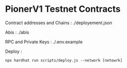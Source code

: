 # PionerV1 Testnet Contracts

Contract addresses and Chains :
./deployement.json

Abis :
./abis

RPC and Private Keys :
./.env.example

Deploy :
```
npx hardhat run scripts/deploy.js --network [netowrk]
```